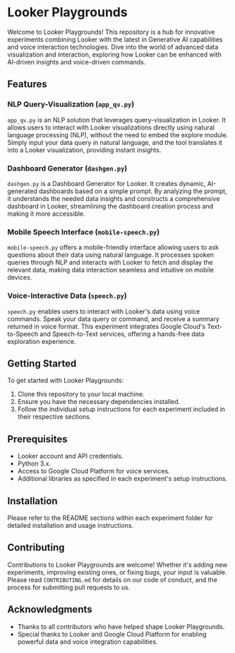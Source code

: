 # Looker Playgrounds

Welcome to Looker Playgrounds! This repository is a hub for innovative experiments combining Looker with the latest in Generative AI capabilities and voice interaction technologies. Dive into the world of advanced data visualization and interaction, exploring how Looker can be enhanced with AI-driven insights and voice-driven commands.

## Features

### NLP Query-Visualization (`app_qv.py`)

`app_qv.py` is an NLP solution that leverages query-visualization in Looker. It allows users to interact with Looker visualizations directly using natural language processing (NLP), without the need to embed the explore module. Simply input your data query in natural language, and the tool translates it into a Looker visualization, providing instant insights.

### Dashboard Generator (`dashgen.py`)

`dashgen.py` is a Dashboard Generator for Looker. It creates dynamic, AI-generated dashboards based on a simple prompt. By analyzing the prompt, it understands the needed data insights and constructs a comprehensive dashboard in Looker, streamlining the dashboard creation process and making it more accessible.

### Mobile Speech Interface (`mobile-speech.py`)

`mobile-speech.py` offers a mobile-friendly interface allowing users to ask questions about their data using natural language. It processes spoken queries through NLP and interacts with Looker to fetch and display the relevant data, making data interaction seamless and intuitive on mobile devices.

### Voice-Interactive Data (`speech.py`)

`speech.py` enables users to interact with Looker's data using voice commands. Speak your data query or command, and receive a summary returned in voice format. This experiment integrates Google Cloud's Text-to-Speech and Speech-to-Text services, offering a hands-free data exploration experience.

## Getting Started

To get started with Looker Playgrounds:

1. Clone this repository to your local machine.
2. Ensure you have the necessary dependencies installed. 
3. Follow the individual setup instructions for each experiment included in their respective sections.

## Prerequisites

- Looker account and API credentials.
- Python 3.x.
- Access to Google Cloud Platform for voice services.
- Additional libraries as specified in each experiment's setup instructions.

## Installation

Please refer to the README sections within each experiment folder for detailed installation and usage instructions.

## Contributing

Contributions to Looker Playgrounds are welcome! Whether it's adding new experiments, improving existing ones, or fixing bugs, your input is valuable. Please read `CONTRIBUTING.md` for details on our code of conduct, and the process for submitting pull requests to us.


## Acknowledgments

- Thanks to all contributors who have helped shape Looker Playgrounds.
- Special thanks to Looker and Google Cloud Platform for enabling powerful data and voice integration capabilities.
